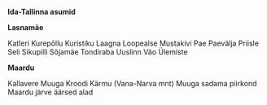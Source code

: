 

**Ida-Tallinna asumid**


**Lasnamäe**

Katleri
Kurepõllu
Kuristiku
Laagna
Loopealse
Mustakivi
Pae
Paevälja
Priisle
Seli
Sikupilli
Sõjamäe
Tondiraba
Uuslinn
Väo
Ülemiste

**Maardu**

Kallavere
Muuga
Kroodi
Kärmu (Vana-Narva mnt)
Muuga sadama piirkond
Maardu järve äärsed alad


